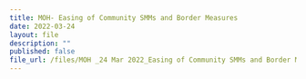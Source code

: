 ```yaml
---
title: MOH- Easing of Community SMMs and Border Measures
date: 2022-03-24
layout: file
description: ""
published: false
file_url: /files/MOH _24 Mar 2022_Easing of Community SMMs and Border Measures.pdf
---
```

